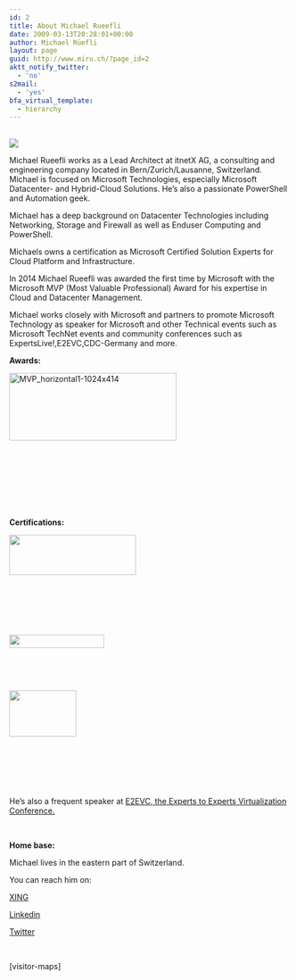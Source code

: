 ```yaml
---
id: 2
title: About Michael Rueefli
date: 2009-03-13T20:28:01+00:00
author: Michael Rüefli
layout: page
guid: http://www.miru.ch/?page_id=2
aktt_notify_twitter:
  - 'no'
s2mail:
  - 'yes'
bfa_virtual_template:
  - hierarchy
---
```

<a><br /> <img src="http://www.miru.ch/wp-content/uploads/2016/07/MIRU.jpg" /><br /> </a>

Michael Rueefli works as a Lead Architect at itnetX AG, a consulting and engineering company located in Bern/Zurich/Lausanne, Switzerland. Michael is focused on Microsoft Technologies, especially Microsoft Datacenter- and Hybrid-Cloud Solutions. He&#8217;s also a passionate PowerShell and Automation geek.
  
Michael has a deep background on Datacenter Technologies including Networking, Storage and Firewall as well as Enduser Computing and PowerShell.
  
Michaels owns a certification as Microsoft Certified Solution Experts for Cloud Platform and Infrastructure.
  
In 2014 Michael Rueefli was awarded the first time by Microsoft with the Microsoft MVP (Most Valuable Professional) Award for his expertise in Cloud and Datacenter Management.
  
Michael works closely with Microsoft and partners to promote Microsoft Technology as speaker for Microsoft and other Technical events such as Microsoft TechNet events and community conferences such as ExpertsLive!,E2EVC,CDC-Germany and more.

**Awards:**

[<img class="alignleft size-medium wp-image-4485" src="http://www.miru.ch/wp-content/uploads/2015/11/MVP_horizontal1-1024x414-300x121.png" alt="MVP_horizontal1-1024x414" width="300" height="121" />](http://www.miru.ch/mvp_horizontal1-1024x414/)

&nbsp;

&nbsp;

&nbsp;

&nbsp;

**Certifications:**

[<img class="alignleft wp-image-996" title="MCSEpc" src="http://www.miru.ch/wp-content/uploads/2009/03/MCSEpc.gif" alt="" width="227" height="72" />](http://www.miru.ch/wp-content/uploads/2009/03/MCSEpc.gif)

&nbsp;

&nbsp;

&nbsp;

[<img class="alignleft size-full wp-image-337" title="VCP-logo" src="http://www.miru.ch/wp-content/uploads/2009/03/VCP-logo-e1288120804748.jpg" alt="" width="170" height="24" />](http://www.miru.ch/wp-content/uploads/2009/03/VCP-logo-e1288120804748.jpg)

&nbsp;

&nbsp;

[<img class="alignleft size-full wp-image-333" title="CCIA" src="http://www.miru.ch/wp-content/uploads/2009/03/CCIA-e1288120291338.jpg" alt="" width="120" height="83" />](http://www.miru.ch/wp-content/uploads/2009/03/CCIA-e1288120291338.jpg)

&nbsp;

&nbsp;

&nbsp;

He&#8217;s also a frequent speaker at [E2EVC, the Experts to Experts Virtualization Conference.](http://www.e2evc.com/home)

&nbsp;

**Home base:**

Michael lives in the eastern part of Switzerland.
  
You can reach him on:

<a href="https://www.xing.com/profile/Michael_Rueefli2/N1.207.53cb70/0.0/us%3aef6505b8d6e31c4d32dfd4ef63c19fc9%3ad41d8cd98f00b204e9800998ecf8427e%3amembers" target="_blank" rel="noopener noreferrer">XING</a>

<a href="http://ch.linkedin.com/pub/michael-r%C3%BCefli/b/5b8/695/" target="_blank" rel="noopener noreferrer">Linkedin</a>

<a href="https://twitter.com/drmiru" target="_blank" rel="noopener noreferrer">Twitter</a>

&nbsp;

[visitor-maps]
